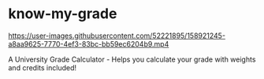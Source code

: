 # know-my-grade


https://user-images.githubusercontent.com/52221895/158921245-a8aa9625-7770-4ef3-83bc-bb59ec6204b9.mp4


A University Grade Calculator - Helps you calculate your grade with weights and credits included!
